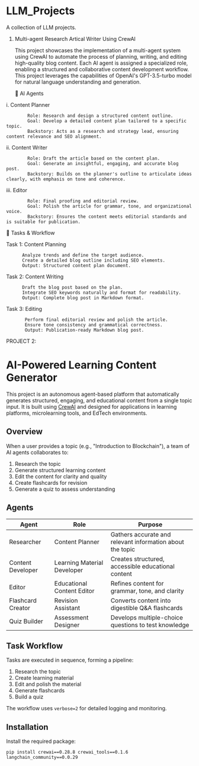 # LLM_Projects
A collection of LLM projects.


1. Multi-agent Research Artical Writer Using CrewAI

   This project showcases the implementation of a multi-agent system using CrewAI to automate the process of planning, writing, and editing high-quality blog content. Each AI agent is assigned a specialized role, enabling a structured and collaborative content development workflow. This project leverages the capabilities of OpenAI's GPT-3.5-turbo model for natural language understanding and generation.

   👥 AI Agents

i. Content Planner

            Role: Research and design a structured content outline.
            Goal: Develop a detailed content plan tailored to a specific topic.
            Backstory: Acts as a research and strategy lead, ensuring content relevance and SEO alignment.

ii. Content Writer

            Role: Draft the article based on the content plan.
            Goal: Generate an insightful, engaging, and accurate blog post.
            Backstory: Builds on the planner's outline to articulate ideas clearly, with emphasis on tone and coherence.

iii. Editor

            Role: Final proofing and editorial review.
            Goal: Polish the article for grammar, tone, and organizational voice.
            Backstory: Ensures the content meets editorial standards and is suitable for publication.


   🧩 Tasks & Workflow


Task 1: Content Planning

          Analyze trends and define the target audience.
          Create a detailed blog outline including SEO elements.
          Output: Structured content plan document.

Task 2: Content Writing

          Draft the blog post based on the plan.
          Integrate SEO keywords naturally and format for readability.
          Output: Complete blog post in Markdown format.

Task 3: Editing

           Perform final editorial review and polish the article.
           Ensure tone consistency and grammatical correctness.
           Output: Publication-ready Markdown blog post.



PROJECT 2: 

# AI-Powered Learning Content Generator

This project is an autonomous agent-based platform that automatically generates structured, engaging, and educational content from a single topic input. It is built using [CrewAI](https://github.com/joaomdmoura/crewAI) and designed for applications in learning platforms, microlearning tools, and EdTech environments.

## Overview

When a user provides a topic (e.g., "Introduction to Blockchain"), a team of AI agents collaborates to:

1. Research the topic
2. Generate structured learning content
3. Edit the content for clarity and quality
4. Create flashcards for revision
5. Generate a quiz to assess understanding

## Agents

| Agent               | Role                      | Purpose                                                  |
|---------------------|---------------------------|----------------------------------------------------------|
| Researcher          | Content Planner           | Gathers accurate and relevant information about the topic |
| Content Developer   | Learning Material Developer | Creates structured, accessible educational content       |
| Editor              | Educational Content Editor | Refines content for grammar, tone, and clarity           |
| Flashcard Creator   | Revision Assistant         | Converts content into digestible Q&A flashcards          |
| Quiz Builder        | Assessment Designer        | Develops multiple-choice questions to test knowledge     |

## Task Workflow

Tasks are executed in sequence, forming a pipeline:

1. Research the topic
2. Create learning material
3. Edit and polish the material
4. Generate flashcards
5. Build a quiz

The workflow uses `verbose=2` for detailed logging and monitoring.

## Installation

Install the required package:

```
pip install crewai==0.28.8 crewai_tools==0.1.6 langchain_community==0.0.29


